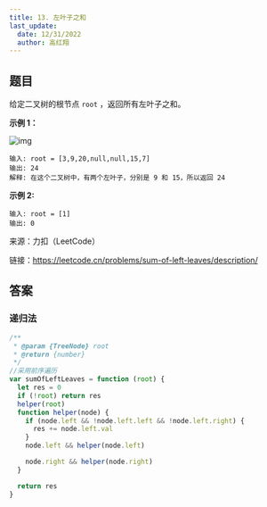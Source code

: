 ```yaml
---
title: 13. 左叶子之和
last_update:
  date: 12/31/2022
  author: 高红翔
---
```


## 题目

给定二叉树的根节点 `root` ，返回所有左叶子之和。

**示例 1：**

![img](https://assets.leetcode.com/uploads/2021/04/08/leftsum-tree.jpg)

```
输入: root = [3,9,20,null,null,15,7]
输出: 24
解释: 在这个二叉树中，有两个左叶子，分别是 9 和 15，所以返回 24
```

**示例 2:**

```
输入: root = [1]
输出: 0
```

来源：力扣（LeetCode）

链接：https://leetcode.cn/problems/sum-of-left-leaves/description/

## 答案

### 递归法

```js
/**
 * @param {TreeNode} root
 * @return {number}
 */
//采用前序遍历
var sumOfLeftLeaves = function (root) {
  let res = 0
  if (!root) return res
  helper(root)
  function helper(node) {
    if (node.left && !node.left.left && !node.left.right) {
      res += node.left.val
    }
    node.left && helper(node.left)

    node.right && helper(node.right)
  }

  return res
}
```

